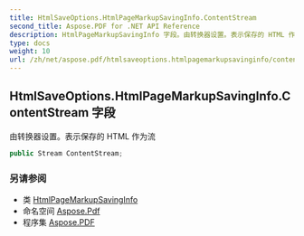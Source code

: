 ```yaml
---
title: HtmlSaveOptions.HtmlPageMarkupSavingInfo.ContentStream
second_title: Aspose.PDF for .NET API Reference
description: HtmlPageMarkupSavingInfo 字段。由转换器设置。表示保存的 HTML 作为流
type: docs
weight: 10
url: /zh/net/aspose.pdf/htmlsaveoptions.htmlpagemarkupsavinginfo/contentstream/
---
```

## HtmlSaveOptions.HtmlPageMarkupSavingInfo.ContentStream 字段

由转换器设置。表示保存的 HTML 作为流

```csharp
public Stream ContentStream;
```

### 另请参阅

* 类 [HtmlPageMarkupSavingInfo](../)
* 命名空间 [Aspose.Pdf](../../../aspose.pdf/)
* 程序集 [Aspose.PDF](../../../)